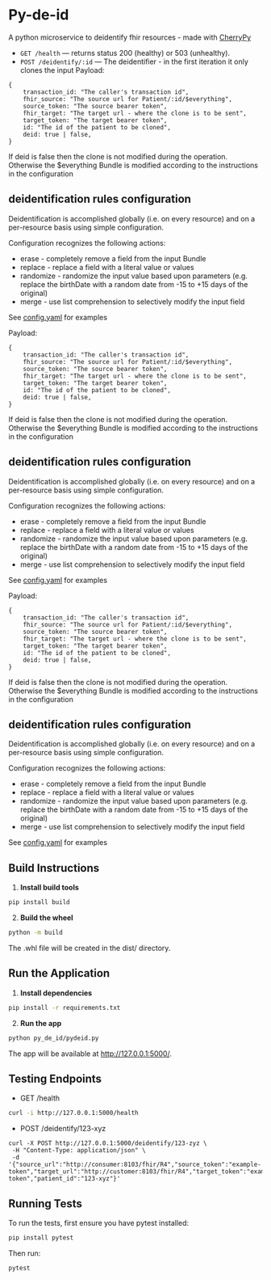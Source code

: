 # Py-de-id

A python microservice to deidentify fhir resources - made with [CherryPy](https://cherrypy.dev/)

- `GET /health` — returns status 200 (healthy) or 503 (unhealthy).
- `POST /deidentify/:id` — The deidentifier - in the first iteration it only clones the input
  Payload:

```
{
    transaction_id: "The caller's transaction id",
    fhir_source: "The source url for Patient/:id/$everything",
    source_token: "The source bearer token",
    fhir_target: "The target url - where the clone is to be sent",
    target_token: "The target bearer token",
    id: "The id of the patient to be cloned",
    deid: true | false,
}
```

If deid is false then the clone is not modified during the operation. Otherwise the $everything Bundle is modified according to the instructions in the configuration

## deidentification rules configuration

Deidentification is accomplished globally (i.e. on every resource) and on a per-resource basis using simple configuration.

Configuration recognizes the following actions:

- erase - completely remove a field from the input Bundle
- replace - replace a field with a literal value or values
- randomize - randomize the input value based upon parameters (e.g. replace the birthDate with a random date from -15 to +15 days of the original)
- merge - use list comprehension to selectively modify the input field

See [config.yaml](./assets/config.yaml) for examples

Payload:

```
{
    transaction_id: "The caller's transaction id",
    fhir_source: "The source url for Patient/:id/$everything",
    source_token: "The source bearer token",
    fhir_target: "The target url - where the clone is to be sent",
    target_token: "The target bearer token",
    id: "The id of the patient to be cloned",
    deid: true | false,
}
```

If deid is false then the clone is not modified during the operation. Otherwise the $everything Bundle is modified according to the instructions in the configuration

## deidentification rules configuration

Deidentification is accomplished globally (i.e. on every resource) and on a per-resource basis using simple configuration.

Configuration recognizes the following actions:

- erase - completely remove a field from the input Bundle
- replace - replace a field with a literal value or values
- randomize - randomize the input value based upon parameters (e.g. replace the birthDate with a random date from -15 to +15 days of the original)
- merge - use list comprehension to selectively modify the input field

See [config.yaml](./assets/config.yaml) for examples

Payload:

```
{
    transaction_id: "The caller's transaction id",
    fhir_source: "The source url for Patient/:id/$everything",
    source_token: "The source bearer token",
    fhir_target: "The target url - where the clone is to be sent",
    target_token: "The target bearer token",
    id: "The id of the patient to be cloned",
    deid: true | false,
}
```

If deid is false then the clone is not modified during the operation. Otherwise the $everything Bundle is modified according to the instructions in the configuration

## deidentification rules configuration

Deidentification is accomplished globally (i.e. on every resource) and on a per-resource basis using simple configuration.

Configuration recognizes the following actions:

- erase - completely remove a field from the input Bundle
- replace - replace a field with a literal value or values
- randomize - randomize the input value based upon parameters (e.g. replace the birthDate with a random date from -15 to +15 days of the original)
- merge - use list comprehension to selectively modify the input field

See [config.yaml](./assets/config.yaml) for examples

## Build Instructions

1. **Install build tools**

```bash
pip install build
```

2. **Build the wheel**

```bash
python -m build
```

The .whl file will be created in the dist/ directory.

## Run the Application

1. **Install dependencies**

```bash
pip install -r requirements.txt
```

2. **Run the app**

```bash
python py_de_id/pydeid.py
```

The app will be available at http://127.0.0.1:5000/.

## Testing Endpoints

- GET /health

```bash
curl -i http://127.0.0.1:5000/health
```

- POST /deidentify/123-xyz

```
curl -X POST http://127.0.0.1:5000/deidentify/123-zyz \
 -H "Content-Type: application/json" \
 -d '{"source_url":"http://consumer:8103/fhir/R4","source_token":"example-token","target_url":"http://customer:8103/fhir/R4","target_token":"example-token","patient_id":"123-xyz"}'
```

## Running Tests

To run the tests, first ensure you have pytest installed:

```bash
pip install pytest
```

Then run:

```bash
pytest
```
